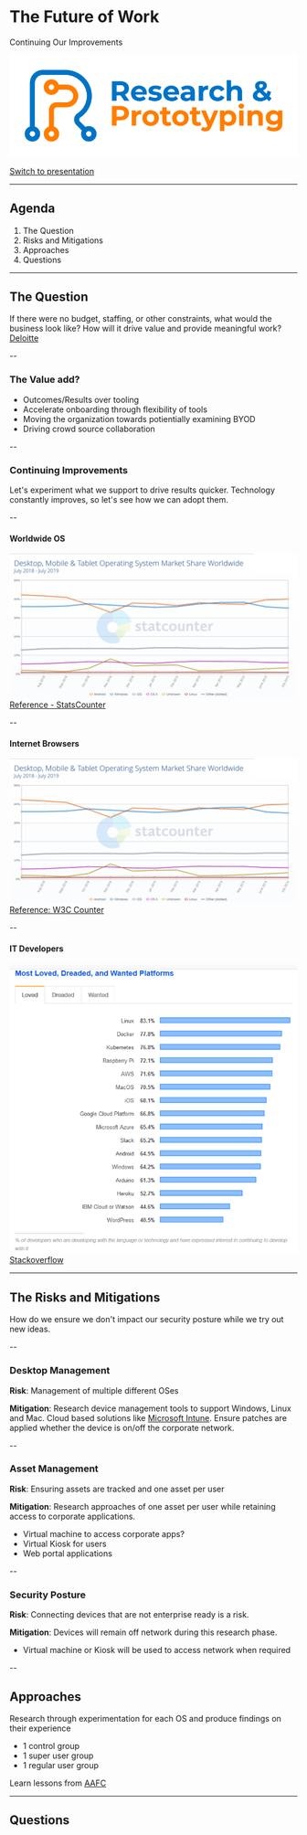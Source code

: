 # The Future of Work
Continuing Our Improvements 

![IT Research and Prototyping](https://github.com/sara-sabr/ITResearch-Prototyping/raw/master/assets/img/RP_Logo_Wordmark-EN.png)

[Switch to presentation](https://sara-sabr.github.io/util-presentation/presentation.html?gh-scope=sara-sabr/ITResearch-Prototyping&gh-file=topics/devices/presentation.md)

---

## Agenda

1. The Question
2. Risks and Mitigations
3. Approaches
4. Questions

---

## The Question

If there were no budget, staffing, or other constraints, what would the business look like? How will it drive value and provide meaningful work?  
[Deloitte](https://www2.deloitte.com/insights/us/en/focus/technology-and-the-future-of-work/tech-leaders-reimagining-work-workforce-workplace.html?id=us:2el:3lk:4di_gl:5eng:6di&range=4/207/3/1/3/43/84/0:1,4/207/3/1/3/43/84/0:145)

--

### The Value add?

- Outcomes/Results over tooling
- Accelerate onboarding through flexibility of tools
- Moving the organization towards potientially examining BYOD
- Driving crowd source collaboration

--

### Continuing Improvements

Let's experiment what we support to drive results quicker. Technology constantly improves, so let's see how we can adopt them.

--

#### Worldwide OS

![OS Stat](./assets/os-2019-07.png)  
[Reference - StatsCounter](https://gs.statcounter.com/os-market-share/desktop-mobile-tablet/worldwide/#monthly-201807-201907)

--

#### Internet Browsers

![Browser Stat](https://github.com/sara-sabr/ITResearch-Prototyping/raw/master/topics/devices/assets/os-2019-07.png)  
[Reference: W3C Counter](https://www.w3counter.com/trends)

--

#### IT Developers

![Most Loved Environment](https://github.com/sara-sabr/ITResearch-Prototyping/raw/master/topics/devices/assets/2019-stackoverflow-dev.png)  
[Stackoverflow](https://insights.stackoverflow.com/survey/2019/#technology-_-most-loved-dreaded-and-wanted-platforms)

---

## The Risks and Mitigations

How do we ensure we don't impact our security posture while we try out new ideas.

--

### Desktop Management

**Risk**: Management of multiple different OSes

**Mitigation**: Research device management tools to support Windows, Linux and Mac. Cloud based solutions like [Microsoft Intune](https://www.microsoft.com/en-us/microsoft-365/enterprise-mobility-security/microsoft-intune). Ensure patches are applied whether the device is on/off the corporate network.

--

### Asset Management

**Risk**: Ensuring assets are tracked and one asset per user

**Mitigation**: Research approaches of one asset per user while retaining access to corporate applications.
- Virtual machine to access corporate apps?
- Virtual Kiosk for users
- Web portal applications

--

### Security Posture

**Risk**: Connecting devices that are not enterprise ready is a risk.

**Mitigation**: Devices will remain off network during this research phase.
- Virtual machine or Kiosk will be used to access network when required

--

## Approaches

Research through experimentation for each OS and produce findings on their experience
- 1 control group
- 1 super user group
- 1 regular user group

Learn lessons from [AAFC](https://gcconnex.gc.ca/file/download/24621373)

---

## Questions

